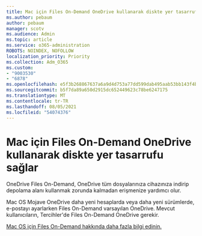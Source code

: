```yaml
---
title: Mac için Files On-Demand OneDrive kullanarak diskte yer tasarrufu sağlar
ms.author: pebaum
author: pebaum
manager: scotv
ms.audience: Admin
ms.topic: article
ms.service: o365-administration
ROBOTS: NOINDEX, NOFOLLOW
localization_priority: Priority
ms.collection: Adm_O365
ms.custom:
- "9003530"
- "6878"
ms.openlocfilehash: e5f3b268867637a6a9d4d753a77dd599dab495aab53bb143f4bb74b35487d7e3
ms.sourcegitcommit: b5f7da89a650d2915dc652449623c78be6247175
ms.translationtype: MT
ms.contentlocale: tr-TR
ms.lasthandoff: 08/05/2021
ms.locfileid: "54074376"
---
```

# <a name="save-disk-space-with-onedrive-files-on-demand-for-mac"></a>Mac için Files On-Demand OneDrive kullanarak diskte yer tasarrufu sağlar

OneDrive Files On-Demand, OneDrive tüm dosyalarınıza cihazınıza indirip depolama alanı kullanmak zorunda kalmadan erişmenize yardımcı olur.  

Mac OS Mojave OneDrive daha yeni hesaplarda veya daha yeni sürümlerde, e-postayı ayarlarken Files On-Demand varsayılan OneDrive. Mevcut kullanıcıların, Tercihler'de Files On-Demand OneDrive gerekir.  

[Mac OS için Files On-Demand hakkında daha fazla bilgi edinin.](https://support.microsoft.com/office/529f6d53-e572-4922-a585-e7a318c135f0)

